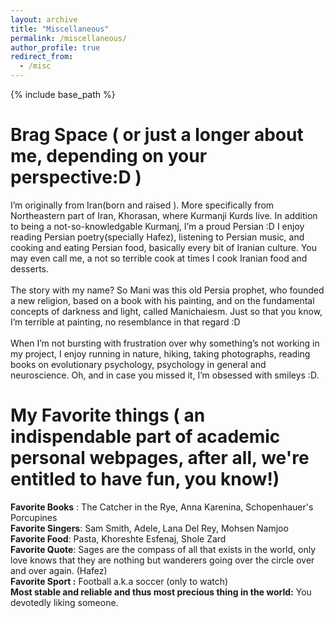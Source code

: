 ```yaml
---
layout: archive
title: "Miscellaneous"
permalink: /miscellaneous/
author_profile: true
redirect_from:
  - /misc
---
```

 
{% include base_path %}

Brag Space ( or just a longer about me, depending on your perspective:D )
======
I’m originally from Iran(born and raised ). More specifically from Northeastern part of Iran, Khorasan, where Kurmanji Kurds live. In addition to being a not-so-knowledgable Kurmanj, I’m a proud Persian :D I enjoy reading Persian poetry(specially Hafez), listening to Persian music, and cooking and eating Persian food, basically every bit of Iranian culture. You may even call me, a not so terrible cook at times I cook Iranian food and desserts. 
<br>
<br>
The story with my name? So Mani was this old Persia prophet, who founded a new religion, based on a book with his painting, and on the fundamental concepts of darkness and light, called Manichaiesm. Just so that you know, I’m terrible at painting, no resemblance in that regard :D
<br>
<br>
When I’m not bursting with frustration over why something’s not working in my project, I enjoy running in nature, hiking, taking photographs, reading books on evolutionary psychology, psychology in general and neuroscience. Oh, and in case you missed it, I’m obsessed with smileys :D.  

My Favorite things ( an indispendable part of academic personal webpages, after all, we're entitled to have fun, you know!)
======
**Favorite Books** : The Catcher in the Rye, Anna Karenina, Schopenhauer's Porcupines
<br>
**Favorite Singers**: Sam Smith, Adele, Lana Del Rey, Mohsen Namjoo
<br>
**Favorite Food**: Pasta, Khoreshte Esfenaj, Shole Zard
<br>
**Favorite Quote**: Sages are the compass of all that exists in the world, only love knows that they are nothing but wanderers going over the circle over and over again. (Hafez)
<br>
**Favorite Sport :** Football a.k.a soccer (only to watch) 
<br>
**Most stable and reliable and thus most precious thing in the world:** You devotedly liking someone.


 
  
 
